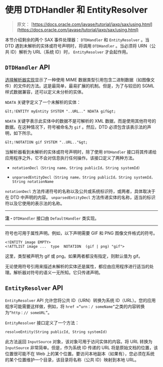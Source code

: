 # 使用 DTDHandler 和 EntityResolver

> 原文： [https://docs.oracle.com/javase/tutorial/jaxp/sax/using.html](https://docs.oracle.com/javase/tutorial/jaxp/sax/using.html)

本节介绍剩余的两个 SAX 事件处理器： `DTDHandler` 和 `EntityResolver` 。当 DTD 遇到未解析的实体或符号声明时，将调用 `DTDHandler` 。当必须将 URN（公共 ID）解析为 URL（系统 ID）时， `EntityResolver` 才会起作用。

## `DTDHandler` API

[选择解析器实现](validation.html)显示了一种使用 MIME 数据类型引用包含二进制数据（如图像文件）的文件的方法。这是最简单，最易扩展的机制。但是，为了与较旧的 SGML 样式数据兼容，还可以定义未分析的实体。

`NDATA` 关键字定义了一个未解析的实体：

`&lt;!ENTITY myEntity SYSTEM "..URL.." NDATA gif&gt;`

`NDATA` 关键字表示此实体中的数据不是可解析的 XML 数据，而是使用其他符号的数据。在这种情况下，符号被命名为 `gif` 。然后，DTD 必须包含该表示法的声明，如下所示。

`&lt;!NOTATION gif SYSTEM "..URL.."&gt;`

当解析器看到未解析的实体或符号声明时，除了使用 `DTDHandler` 接口将其传递给应用程序之外，它不会对信息执行任何操作。该接口定义了两种方法。

*   `notationDecl（String name，String publicId，String systemId）`

*   `unparsedEntityDecl（String name，String publicId，String systemId，String notationName`

`notationDecl` 方法传递符号的名称以及公共或系统标识符，或两者，具体取决于在 DTD 中声明的内容。 `unparsedEntityDecl` 方法传递实体的名称，适当的标识符以及它使用的表示法的名称。

* * *

**注 -** `DTDHandler` 接口由 `DefaultHandler` 类实现。

* * *

符号也可用于属性声明。例如，以下声明需要 GIF 和 PNG 图像文件格式的符号。

```
<!ENTITY image EMPTY>
<!ATTLIST image ...  type  NOTATION  (gif | png) "gif">

```

这里，类型被声明为 gif 或 png。如果两者都没有指定，则默认值为 gif。

无论使用符号引用来描述未解析的实体还是属性，都应由应用程序进行适当的处​​理。解析器对符号的语义一无所知。它只传递声明。

## `EntityResolver` API

`EntityResolver` API 允许您将公共 ID（URN）转换为系统 ID（URL）。您的应用程序可能需要这样做，例如，将 `href =“urn：/ someName”`之类的内容转换为`“http：// someURL”`。

`EntityResolver` 接口定义了一个方法：

`resolveEntity(String publicId, String systemId)`

此方法返回 `InputSource` 对象，该对象可用于访问实体的内容。将 URL 转换为 `InputSource` 非常简单。但是，作为系统 ID 传递的 URL 将是原始文档的位置，该位置很可能不在 Web 上的某个位置。要访问本地副本（如果有），您必须在系统的某个位置维护一个目录，该目录将名称（公共 ID）映射到本地 URL。